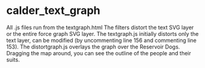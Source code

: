 # calder_text_graph
All .js files run from the textgraph.html
The filters distort the text SVG layer or the entire force graph SVG layer. The textgraph.js initially distorts only the text layer, can be modified (by uncommenting line 156 and commenting line 153). The distortgraph.js overlays the graph over the Reservoir Dogs. Dragging the map around, you can see the outline of the people and their suits.

